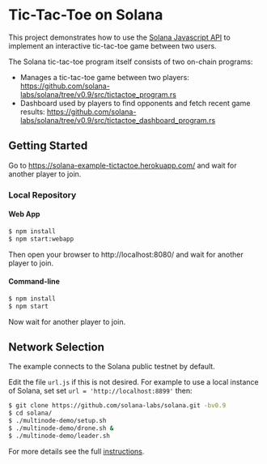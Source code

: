 # Tic-Tac-Toe on Solana

This project demonstrates how to use the [Solana Javascript API](https://github.com/solana-labs/solana-web3.js)
to implement an interactive tic-tac-toe game between two users.

The Solana tic-tac-toe program itself consists of two on-chain programs:
* Manages a tic-tac-toe game between two players: https://github.com/solana-labs/solana/tree/v0.9/src/tictactoe_program.rs
* Dashboard used by players to find opponents and fetch recent game results: https://github.com/solana-labs/solana/tree/v0.9/src/tictactoe_dashboard_program.rs

## Getting Started
Go to https://solana-example-tictactoe.herokuapp.com/ and wait for another player to join.

### Local Repository

#### Web App
```sh
$ npm install
$ npm start:webapp
```

Then open your browser to http://localhost:8080/ and wait for another player to join.

#### Command-line
```sh
$ npm install
$ npm start
```

Now wait for another player to join.

## Network Selection
The example connects to the Solana public testnet by default.

Edit the file `url.js` if this is not desired.  For example to use a local
instance of Solana, set
set `url = 'http://localhost:8899'` then:
```bash
$ git clone https://github.com/solana-labs/solana.git -bv0.9
$ cd solana/
$ ./multinode-demo/setup.sh
$ ./multinode-demo/drone.sh &
$ ./multinode-demo/leader.sh
```
For more details see the full [instructions](https://github.com/solana-labs/solana/#testnet-demos).
